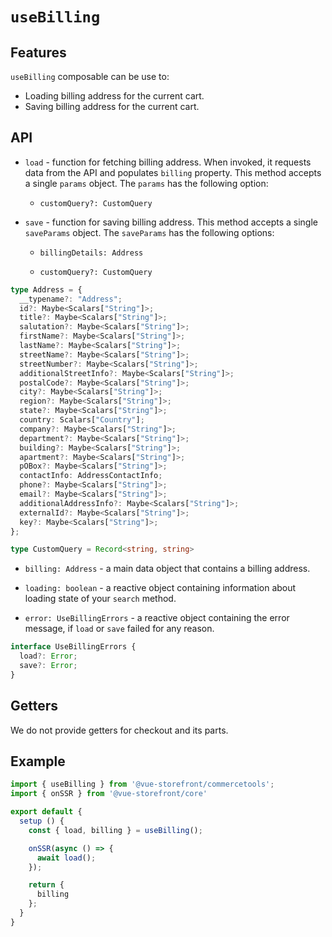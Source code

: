# `useBilling`

## Features

`useBilling` composable can be use to:

* Loading billing address for the current cart.
* Saving billing address for the current cart.

## API

- `load` - function for fetching billing address. When invoked, it requests data from the API and populates `billing` property. This method accepts a single `params` object. The `params` has the following option:
 
    - `customQuery?: CustomQuery`

- `save` - function for saving billing address. This method accepts a single `saveParams` object. The `saveParams` has the following options:
 
    - `billingDetails: Address`

    - `customQuery?: CustomQuery`

```ts
type Address = {
  __typename?: "Address";
  id?: Maybe<Scalars["String"]>;
  title?: Maybe<Scalars["String"]>;
  salutation?: Maybe<Scalars["String"]>;
  firstName?: Maybe<Scalars["String"]>;
  lastName?: Maybe<Scalars["String"]>;
  streetName?: Maybe<Scalars["String"]>;
  streetNumber?: Maybe<Scalars["String"]>;
  additionalStreetInfo?: Maybe<Scalars["String"]>;
  postalCode?: Maybe<Scalars["String"]>;
  city?: Maybe<Scalars["String"]>;
  region?: Maybe<Scalars["String"]>;
  state?: Maybe<Scalars["String"]>;
  country: Scalars["Country"];
  company?: Maybe<Scalars["String"]>;
  department?: Maybe<Scalars["String"]>;
  building?: Maybe<Scalars["String"]>;
  apartment?: Maybe<Scalars["String"]>;
  pOBox?: Maybe<Scalars["String"]>;
  contactInfo: AddressContactInfo;
  phone?: Maybe<Scalars["String"]>;
  email?: Maybe<Scalars["String"]>;
  additionalAddressInfo?: Maybe<Scalars["String"]>;
  externalId?: Maybe<Scalars["String"]>;
  key?: Maybe<Scalars["String"]>;
};

type CustomQuery = Record<string, string>
```

- `billing: Address` - a main data object that contains a billing address.

- `loading: boolean` - a reactive object containing information about loading state of your `search` method.

- `error: UseBillingErrors` - a reactive object containing the error message, if `load` or `save` failed for any reason.

```ts
interface UseBillingErrors {
  load?: Error;
  save?: Error;
}
```

## Getters

We do not provide getters for checkout and its parts.

## Example

```js
import { useBilling } from '@vue-storefront/commercetools';
import { onSSR } from '@vue-storefront/core'

export default {
  setup () {
    const { load, billing } = useBilling();

    onSSR(async () => {
      await load();
    });

    return {
      billing
    };
  }
}
```
